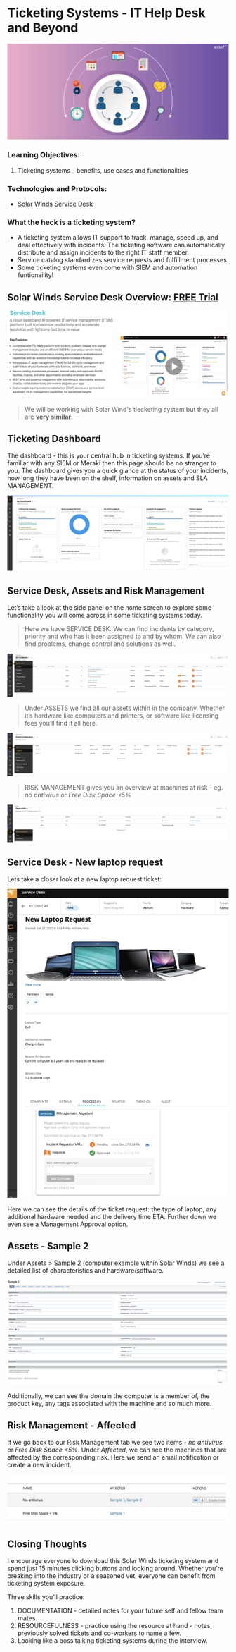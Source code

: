 # Ticketing Systems - IT Help Desk and Beyond   

![](images/61cf04c1ec15b5390aed45da_Benefits-of-Ticketing-Management-System.png)

### Learning Objectives:
1. Ticketing systems - benefits, use cases and functionailties

### Technologies and Protocols:
* Solar Winds Service Desk

### What the heck is a ticketing system?
* A ticketing system allows IT support to track, manage, speed up, and deal effectively with incidents. The ticketing software can automatically distribute and assign incidents to the right IT staff member. 
* Service catalog standardizes service requests and fulfillment processes.
* Some ticketing systems even come with SIEM and automation funtionaility!


## Solar Winds Service Desk Overview: [FREE Trial](https://www.solarwinds.com/service-desk)

![](images/overview.png)

> We will be working with Solar Wind's tiecketing system but they all are **very similar**.

## Ticketing Dashboard

The dashboard - this is your central hub in ticketing systems. If you’re familiar with any SIEM or Meraki then this page should be no stranger to you. The dashboard gives you a quick glance at the status of your incidents, how long they have been on the shelf, information on assets and SLA MANAGEMENT. 

![](images/dashboard.png)

## Service Desk, Assets and Risk Management

Let’s take a look at the side panel on the home screen to explore some functionality you will come across in some ticketing systems today.

> Here we have SERVICE DESK: We can find incidents by category, priority and who has it been assigned to and by whom. We can also find problems, change control and solutions as well.

![](images/desk.png)

> Under ASSETS we find all our assets within in the company. Whether it’s hardware like computers and printers, or software like licensing fees you’ll find it all here.

![](images/assets.png)

> RISK MANAGEMENT gives you an overview at machines at risk - eg. *no antivirus* or *Free Disk Space <5%*

![](images/risk.png)

## Service Desk - New laptop request

Lets take a closer look at a new laptop request ticket:

![](images/newcom.png)

Here we can see the details of the ticket request: the type of laptop, any additional hardware needed and the delivery time ETA. Further down we even see a Management Approval option.

## Assets - Sample 2

Under Assets > Sample 2 (computer example within Solar Winds) we see a detailed list of characteristics and hardware/software.

![](images/sample2.png)

Additionally, we can see the domain the computer is a member of, the product key, any tags associated with the machine and so much more.

## Risk Management - Affected

If we go back to our Risk Management tab we see two items -  *no antivirus* or *Free Disk Space <5%*. Under *Affected*, we can see the machines that are affected by the corresponding risk. Here we send an email notification or create a new incident.

![](images/risky.png)

## Closing Thoughts

I encourage everyone to download this Solar Winds ticketing system and spend just 15 minutes clicking buttons and looking around. Whether you’re breaking into the industry or a seasoned vet, everyone can benefit from ticketing system exposure. 

Three skills you’ll practice:
1. DOCUMENTATION - detailed notes for your future self and fellow team mates.
2. RESOURCEFULNESS - practice using the resource at hand - notes, previously solved tickets and co-workers to name a few.
3. Looking like a boss talking ticketing systems during the interview.




